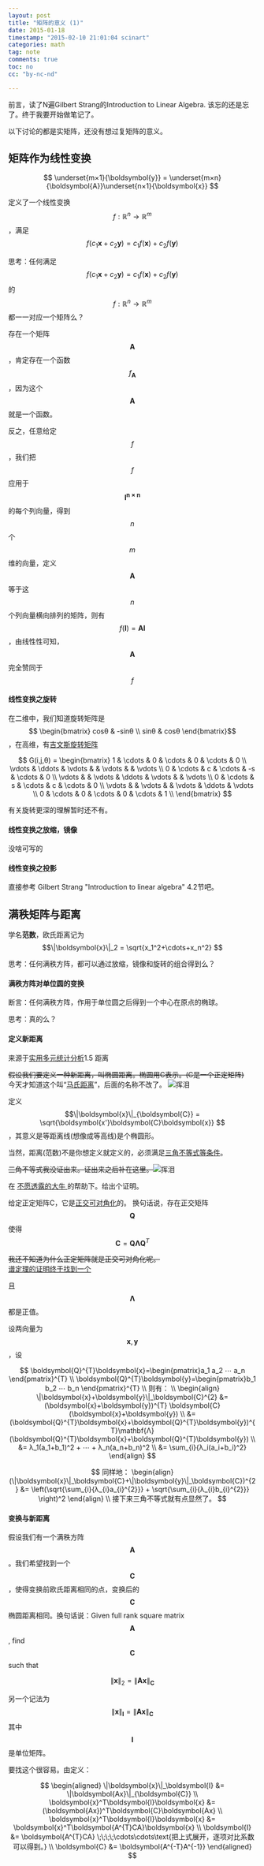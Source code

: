 ```yaml
---
layout: post
title: "矩阵的意义 (1)"
date: 2015-01-18
timestamp: "2015-02-10 21:01:04 scinart"
categories: math
tag: note
comments: true
toc: no
cc: "by-nc-nd"

---
```


前言，读了N遍Gilbert Strang的Introduction to Linear Algebra. 该忘的还是忘了。终于我要开始做笔记了。

以下讨论的都是实矩阵，还没有想过复矩阵的意义。

## 矩阵作为线性变换

$$
\underset{m×1}{\boldsymbol{y}} = \underset{m×n}{\boldsymbol{A}}\underset{n×1}{\boldsymbol{x}}
$$

定义了一个线性变换 $$ f : \mathbb{R}^n → \mathbb{R}^m $$，满足
$$f(c_1\boldsymbol{x}+c_2\boldsymbol{y}) = c_1f(\boldsymbol{x})+c_2f(\boldsymbol{y})$$

思考：任何满足
$$f(c_1\boldsymbol{x}+c_2\boldsymbol{y}) = c_1f(\boldsymbol{x})+c_2f(\boldsymbol{y})$$
的$$ f : \mathbb{R}^n → \mathbb{R}^m $$都一一对应一个矩阵么？

存在一个矩阵$$\boldsymbol{A}$$，肯定存在一个函数 $$f_{\boldsymbol{A}}$$，因为这个$$\boldsymbol{A}$$就是一个函数。  
<!-- 反之，任何以上函数都能找到一个$$\boldsymbol{A}$$么？(好像没有那么显然，待我想想。) -->
反之，任意给定$$f$$，我们把$$f$$应用于$$\boldsymbol{I^{n×n}}$$的每个列向量，得到$$n$$个$$m$$维的向量，定义$$\boldsymbol{A}$$等于这$$n$$个列向量横向排列的矩阵，则有$$f(\boldsymbol{I})=\boldsymbol{AI}$$，由线性性可知，$$\boldsymbol{A}$$完全赞同于$$f$$

#### 线性变换之旋转

在二维中，我们知道旋转矩阵是$$ \begin{bmatrix}
cosθ & -sinθ \\
sinθ & cosθ \end{bmatrix}$$，在高维，有[吉文斯旋转矩阵](https://zh.wikipedia.org/wiki/%E5%90%89%E6%96%87%E6%96%AF%E6%97%8B%E8%BD%AC)

$$
G(i,j,θ) = \begin{bmatrix}
     1 & \cdots &      0 & \cdots &      0 & \cdots &      0 \\
\vdots & \ddots & \vdots &        & \vdots &        & \vdots \\
     0 & \cdots &      c & \cdots &     -s & \cdots &      0 \\
\vdots &        & \vdots & \ddots & \vdots &        & \vdots \\
     0 & \cdots &      s & \cdots &      c & \cdots &      0 \\
\vdots &        & \vdots &        & \vdots & \ddots & \vdots \\
     0 & \cdots &      0 & \cdots &      0 & \cdots &      1 \\
\end{bmatrix}
$$

有关旋转更深的理解暂时还不有。

#### 线性变换之放缩，镜像

没啥可写的

#### 线性变换之投影

直接参考 Gilbert Strang "Introduction to linear algebra" 4.2节吧。

## 满秩矩阵与距离

学名**范数**，欧氏距离记为$$\|\boldsymbol{x}\|_2 = \sqrt{x_1^2+\cdots+x_n^2} $$

思考：任何满秩方阵，都可以通过放缩，镜像和旋转的组合得到么？

#### 满秩方阵对单位圆的变换

断言：任何满秩方阵，作用于单位圆之后得到一个中心在原点的椭球。

思考：真的么？

#### 定义新距离

来源于[实用多元统计分析](http://book.douban.com/subject/3519805/)1.5 距离

<s>假设我们要定义一种新距离，叫椭圆距离。椭圆用C表示。(C是一个正定矩阵)</s>  
今天才知道这个叫“[马氏距离](https://zh.wikipedia.org/zh/%E9%A9%AC%E6%B0%8F%E8%B7%9D%E7%A6%BB)”，后面的名称不改了。
<img src="http://bbs.nankai.edu.cn/data/ueditor/dialogs/emotion/images/jx2/j_0008.gif" alt="挥泪">

定义$$\|\boldsymbol{x}\|_{\boldsymbol{C}} = \sqrt{\boldsymbol{x'}\boldsymbol{C}\boldsymbol{x}} $$，其意义是等距离线(想像成等高线)是个椭圆形。

当然，距离(范数)不是你想定义就定义的，必须满足[三角不等式等条件](https://zh.wikipedia.org/zh/%E8%8C%83%E6%95%B0#.E5.AE.9A.E7.BE.A9)。

<span><s>三角不等式我没证出来。证出来之后补在这里。</s><img src="http://bbs.nankai.edu.cn/data/ueditor/dialogs/emotion/images/jx2/j_0008.gif" alt="挥泪"></span>

在
<a href="javascript:;" 
   class="screenshot" 
   rel="http://cdn2.comtrya.com/wp-content/uploads/2013/05/tamayura2_thumb.jpg" 
   title="">
 不愿透露的大牛
</a>
的帮助下。给出个证明。

<!-- TODO: 此段应该做可折叠的 -->

给定正定矩阵C，它是[正交可对角化](https://ccjou.wordpress.com/2011/02/09/%E5%AF%A6%E5%B0%8D%E7%A8%B1%E7%9F%A9%E9%99%A3%E5%8F%AF%E6%AD%A3%E4%BA%A4%E5%B0%8D%E8%A7%92%E5%8C%96%E7%9A%84%E8%AD%89%E6%98%8E/)的。
换句话说，存在正交矩阵$$\boldsymbol{Q}$$使得$$\boldsymbol{C}=\boldsymbol{Q}\mathbf{Λ}\boldsymbol{Q}^{T}$$

<p class="font12px">
<s>我还不知道为什么正定矩阵就是正交可对角化呢。</s><br>
<a href="/math/2015/02/24/Matrix-Note-5/">谱定理的证明终于找到一个</a>
</p>

且$$\mathbf{Λ}$$都是正值。

设两向量为$$\boldsymbol{x},\boldsymbol{y}$$，设

$$
\boldsymbol{Q}^{T}\boldsymbol{x}=\begin{pmatrix}a_1 a_2 ⋯ a_n \end{pmatrix}^{T} \\
\boldsymbol{Q}^{T}\boldsymbol{y}=\begin{pmatrix}b_1 b_2 ⋯ b_n \end{pmatrix}^{T} \\
则有： \\
\begin{align}
\|\boldsymbol{x}+\boldsymbol{y}\|_\boldsymbol{C}^{2}
&= (\boldsymbol{x}+\boldsymbol{y})^{T} \boldsymbol{C} (\boldsymbol{x}+\boldsymbol{y}) \\
&= (\boldsymbol{Q}^{T}\boldsymbol{x}+\boldsymbol{Q}^{T}\boldsymbol{y})^{T}\mathbf{Λ}(\boldsymbol{Q}^{T}\boldsymbol{x}+\boldsymbol{Q}^{T}\boldsymbol{y}) \\
&= λ_1(a_1+b_1)^2 + ⋯ + λ_n(a_n+b_n)^2 \\
&= \sum_{i}{λ_i(a_i+b_i)^2}
\end{align}
$$

$$
同样地：
\begin{align}
(\|\boldsymbol{x}\|_\boldsymbol{C}+\|\boldsymbol{y}\|_\boldsymbol{C})^{2}
&= \left(\sqrt{\sum_{i}{λ_{i}a_{i}^{2}}} + \sqrt{\sum_{i}{λ_{i}b_{i}^{2}}} \right)^2
\end{align}
\\
接下来三角不等式就有点显然了。
$$



#### 变换与新距离

假设我们有一个满秩方阵$$\boldsymbol{A}$$。我们希望找到一个$$\boldsymbol{C}$$，使得变换前欧氏距离相同的点，变换后的$$\boldsymbol{C}$$椭圆距离相同。换句话说：Given full rank square matrix $$\boldsymbol{A}$$, find $$\boldsymbol{C}$$ such that

$$
\|\boldsymbol{x}\|_2 = \|\boldsymbol{Ax}\|_{\boldsymbol{C}}
$$

另一个记法为
$$
\|\boldsymbol{x}\|_\boldsymbol{I} = \|\boldsymbol{Ax}\|_{\boldsymbol{C}}
$$
其中$$\boldsymbol{I}$$ 是单位矩阵。

要找这个很容易。由定义：

$$
\begin{aligned} 
\|\boldsymbol{x}\|_\boldsymbol{I} &= \|\boldsymbol{Ax}\|_{\boldsymbol{C}} \\
\boldsymbol{x}^T\boldsymbol{I}\boldsymbol{x} &= (\boldsymbol{Ax})^T\boldsymbol{C}\boldsymbol{Ax} \\
\boldsymbol{x}^T\boldsymbol{I}\boldsymbol{x} &= \boldsymbol{x}^T\boldsymbol{A^{T}CA}\boldsymbol{x} \\
\boldsymbol{I} &= \boldsymbol{A^{T}CA} \;\;\;\;\cdots\cdots\text{把上式展开，逐项对比系数可以得到。} \\
\boldsymbol{C} &= \boldsymbol{A^{-T}A^{-1}}
\end{aligned} 
$$
